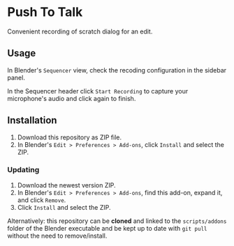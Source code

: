 # Push To Talk

Convenient recording of scratch dialog for an edit.

## Usage
In Blender's `Sequencer` view, check the recoding configuration in the sidebar panel.

In the Sequencer header click `Start Recording` to capture your microphone's audio and click again to finish.

## Installation

1. Download this repository as ZIP file.
2. In Blender's `Edit > Preferences > Add-ons`, click `Install` and select the ZIP.

### Updating

1. Download the newest version ZIP.
2. In Blender's `Edit > Preferences > Add-ons`, find this add-on, expand it, and click `Remove`.
3. Click `Install` and select the ZIP.

Alternatively: this repository can be **cloned** and linked to the `scripts/addons` folder of the Blender executable and be kept up to date with `git pull` without the need to remove/install.
